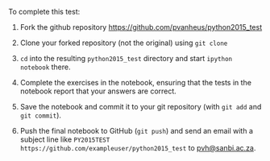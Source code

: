 To complete this test:

1. Fork the github repository https://github.com/pvanheus/python2015_test

2. Clone your forked repository (not the original) using `git clone`

3. `cd` into the resulting `python2015_test` directory and start `ipython notebook` there.

4. Complete the exercises in the notebook, ensuring that the tests in the notebook report that your answers are correct.

5. Save the notebook and commit it to your git repository (with `git add` and `git commit`).

6. Push the final notebook to GitHub (`git push`) and send an email with a subject line like `PY2015TEST https://github.com/exampleuser/python2015_test` to pvh@sanbi.ac.za.
